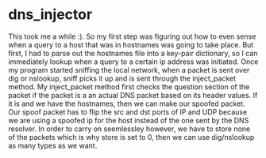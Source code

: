 # dns_injector

This took me a while :). So my first step was figuring out how to even sense when a query to a host that was in hostnames was going to take place. But first, I had to parse out the hostnames file into a key-pair dictionary, so I can immediately lookup when a query to a certain ip address was initiated. Once my program started sniffing the local network, when a packet is sent over dig or nslookup, sniff picks it up and is sent through the inject_packet method. My inject_packet method first checks the question section of the packet if the packet is a an actual DNS packet based on its header values. If it is and we have the hostnames, then we can make our spoofed packet. Our spoof packet has to flip the src and dst ports of IP and UDP because we are using a spoofed ip for the host instead of the one sent by the DNS resolver. In order to carry on seemlessley however, we have to store none of the packets which is why store is set to 0, then we can use dig/nslookup as many types as we want.  
